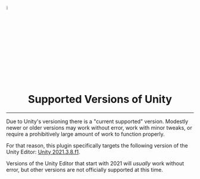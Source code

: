 <a href="/README.md"><img src="/docs/images/PlayEveryWareLogo.gif" alt="README.md" width="5%"/></a>

# <div align="center">Supported Versions of Unity</div>
---

Due to Unity's versioning there is a "current supported" version. Modestly newer or older versions may work without error, work with minor tweaks, or require a prohibitively large amount of work to function properly.

For that reason, this plugin specifically targets the following version of the Unity Editor: [Unity 2021.3.8.f1](https://unity.com/releases/editor/whats-new/2021.3.8).

Versions of the Unity Editor that start with 2021 will _usually_ work without error, but other versions are not officially supported at this time.